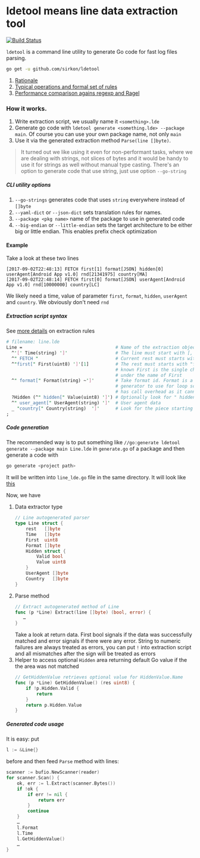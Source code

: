 # ldetool means line data extraction tool
[![Build Status](https://travis-ci.org/sirkon/ldetool.svg?branch=master)](https://travis-ci.org/sirkon/ldetool)

`ldetool` is a command line utility to generate Go code for fast log files parsing.

```bash
go get -u github.com/sirkon/ldetool
```

1. [Rationale](RATIONALE.md)
2. [Typical operations and formal set of rules](TOOL_RULES.md)
3. [Performance comparison agains regexp and Ragel](PERFORMANCE_MANUAL.md)



### How it works.
1. Write extraction script, we usually name it `<something>.lde`
2. Generate go code with `ldetool generate <something.lde> --package main`. Of course
   you can use your own package name, not only `main`
3. Use it via the generated extraction method `Parse(line []byte)`.

> It turned out we like using it even for non-performant tasks, where we are dealing with strings, not slices of bytes 
> and it would be handy to use it for strings as well without manual type casting. There's an option to generate code
> that use string, just use option `--go-string`

##### CLI utility options
1. `--go-strings` generates code that uses `string` everywhere instead of `[]byte`
2. `--yaml-dict` or `--json-dict` sets translation rules for names.
3. `--package <pkg name>` name of the package to use in generated code
4. `--big-endian` or `--little-endian` sets the target architecture to be either big or little endian. This
    enables prefix check optimization 

#### Example

Take a look at these two lines

```
[2017-09-02T22:48:13] FETCH first[1] format[JSON] hidden[0] userAgent[Android App v1.0] rnd[21341975] country[MA]
[2017-09-02T22:48:14] FETCH first[0] format[JSON] userAgent[Android App v1.0] rnd[10000000] country[LC]
```

We likely need a time, value of parameter `first`, `format`, `hidden`, `userAgent` and `country`. We obviously don't need `rnd`

##### Extraction script syntax
See [more details](https://github.com/sirkon/ldetool/blob/master/TOOL_RULES.md) on extraction rules

```perl
# filename: line.lde
Line =                                   # Name of the extraction object' type
  ^'[' Time(string) ']'                  # The line must start with [, then take everything as a struct field Time string right to ']' character
  ^" FETCH "                             # Current rest must starts with " FETCH " string
  ^"first[" First(uint8) ']'[1]          # The rest must starts with "first[" characters, then take the rest until ']' as uint8. It is
                                         # known First is the single character, thus the [1] index.
                                         # under the name of First
  ^" format[" Format(string) ~']'        # Take format id. Format is a short word: XML, JSON, BIN. ~ before lookup oobject suggests
                                         # generator to use for loop scan rather than IndexByte, which is although fast
                                         # has call overhead as it cannot be inlined by Go compiler.
  ?Hidden (^" hidden[" Value(uint8) ']') # Optionally look for " hidden[\d+]"
  ^" user_agent[" UserAgent(string) ']'  # User agent data
  _ "country[" Country(string)  ']'      # Look for the piece starting with country[
;
```

##### Code generation
The recommended way is to put something like `//go:generate ldetool generate --package main Line.lde` in `generate.go` of a package and then generate a code with
```bash
go generate <project path>
```
It will be written into `line_lde.go` file in the same directory. It will look like [this](SAMPLE.md)

Now, we have
1. Data extractor type
    ```go
    // Line autogenerated parser
    type Line struct {
        rest   []byte
        Time   []byte
        First  uint8
        Format []byte
        Hidden struct {
            Valid bool
            Value uint8
        }
        UserAgent []byte
        Country   []byte
    }
    ```
2. Parse method
    ```go
    // Extract autogenerated method of Line
    func (p *Line) Extract(line []byte) (bool, error) {
       …
    }
    ```
    Take a look at return data. First bool signals if the data was successfully matched and error signals if there were
    any error. String to numeric failures are always treated as errors, you can put `!` into extraction script and all
    mismatches after the sign will be treated as errors
3. Helper to access optional `Hidden` area returning default Go value if the the area was not matched
    ```go
    // GetHiddenValue retrieves optional value for HiddenValue.Name
    func (p *Line) GetHiddenValue() (res uint8) {
        if !p.Hidden.Valid {
            return
        }
        return p.Hidden.Value
    }
    ```

##### Generated code usage
It is easy: put
```go
l := &Line{}
```
before and then feed `Parse` method with lines:
```go
scanner := bufio.NewScanner(reader)
for scanner.Scan() {
    ok, err := l.Extract(scanner.Bytes())
    if !ok {
        if err != nil {
            return err
        }
        continue
    }
    …
    l.Format
    l.Time
    l.GetHiddenValue()
    …
}
```
